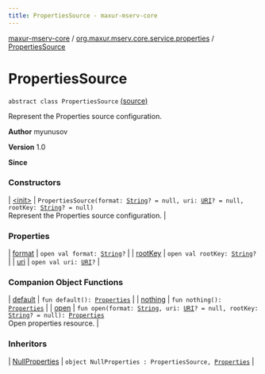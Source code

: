 ```yaml
---
title: PropertiesSource - maxur-mserv-core
---
```


[maxur-mserv-core](../../index.html) / [org.maxur.mserv.core.service.properties](../index.html) / [PropertiesSource](.)

# PropertiesSource

`abstract class PropertiesSource` [(source)](https://github.com/myunusov/maxur-mserv/tree/master/maxur-mserv-core/src/main/kotlin/org/maxur/mserv/core/service/properties/PropertiesSource.kt#L16)

Represent the Properties source configuration.

**Author**
myunusov

**Version**
1.0

**Since**

### Constructors

| [&lt;init&gt;](-init-.html) | `PropertiesSource(format: `[`String`](https://kotlinlang.org/api/latest/jvm/stdlib/kotlin/-string/index.html)`? = null, uri: `[`URI`](http://docs.oracle.com/javase/8/docs/api/java/net/URI.html)`? = null, rootKey: `[`String`](https://kotlinlang.org/api/latest/jvm/stdlib/kotlin/-string/index.html)`? = null)`<br>Represent the Properties source configuration. |

### Properties

| [format](format.html) | `open val format: `[`String`](https://kotlinlang.org/api/latest/jvm/stdlib/kotlin/-string/index.html)`?` |
| [rootKey](root-key.html) | `open val rootKey: `[`String`](https://kotlinlang.org/api/latest/jvm/stdlib/kotlin/-string/index.html)`?` |
| [uri](uri.html) | `open val uri: `[`URI`](http://docs.oracle.com/javase/8/docs/api/java/net/URI.html)`?` |

### Companion Object Functions

| [default](default.html) | `fun default(): `[`Properties`](../-properties/index.html) |
| [nothing](nothing.html) | `fun nothing(): `[`Properties`](../-properties/index.html) |
| [open](open.html) | `fun open(format: `[`String`](https://kotlinlang.org/api/latest/jvm/stdlib/kotlin/-string/index.html)`, uri: `[`URI`](http://docs.oracle.com/javase/8/docs/api/java/net/URI.html)`? = null, rootKey: `[`String`](https://kotlinlang.org/api/latest/jvm/stdlib/kotlin/-string/index.html)`? = null): `[`Properties`](../-properties/index.html)<br>Open properties resource. |

### Inheritors

| [NullProperties](../-null-properties/index.html) | `object NullProperties : PropertiesSource, `[`Properties`](../-properties/index.html) |

